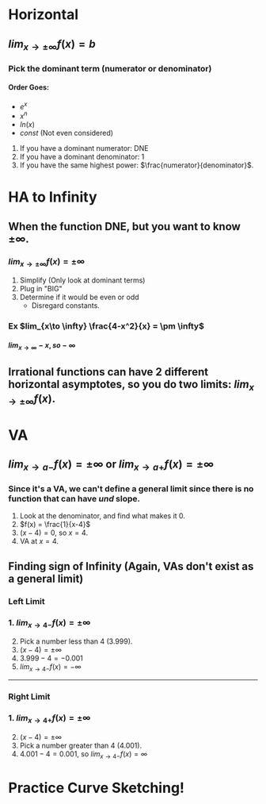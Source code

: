# Horizontal
## $lim_{x\to \pm \infty}f(x) = b$
### Pick the dominant term (numerator or denominator) 
#### Order Goes:
* $e^x$
* $x^n$
* $ln(x)$
* $const$ (Not even considered)
1. If you have a dominant numerator: DNE
2. If you have a dominant denominator: 1
3. If you have the same highest power:  $\frac{numerator}{denominator}$.

# HA to Infinity
## When the function DNE, but you want to know $\pm \infty$.
### $lim_{x\to \pm \infty}f(x) = \pm \infty$
1. Simplify (Only look at dominant terms)
2. Plug in "BIG"
3. Determine if it would be even or odd
	* Disregard constants.

### Ex $lim_{x\to \infty} \frac{4-x^2}{x} = \pm \infty$
#### $lim_{x\to \infty} -{x}, so -\infty$

## Irrational functions can have 2 different horizontal asymptotes, so you do two limits: $lim_{x\to \pm \infty}f(x)$.

# VA
## $lim_{x\to a-}f(x) = \pm \infty$ or $lim_{x\to a+}f(x) = \pm \infty$
### Since it's a VA, we can't define a general limit since there is no function that can have $und$ slope.
1. Look at the denominator, and find what makes it 0.
2. $f(x) = \frac{1}{x-4}$
3. $(x-4) = 0$, so $x=4$.
4. VA at $x=4$.

## Finding sign of Infinity (Again, VAs don't exist as a general limit)
### Left Limit

### 1. $lim_{x\to 4-}f(x) = \pm \infty$
2. Pick a number less than 4 (3.999).
3. $(x-4) = \pm \infty$
4. $3.999-4 = -0.001$
5. $lim_{x\to 4-}f(x) = -\infty$
---
### Right Limit

### 1.  $lim_{x\to 4+}f(x) = \pm \infty$
2. $(x-4) = \pm \infty$
3. Pick a number greater than 4 (4.001).
4. $4.001-4 = 0.001$, so $lim_{x\to 4-}f(x) = \infty$
# Practice Curve Sketching!